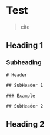 # Test

> cite

## Heading 1

### Subheading

```
# Header

## SubHeader 1

### Example

## SubHeader 2
```

## Heading 2
